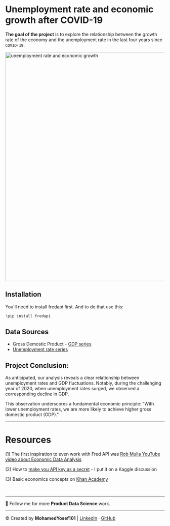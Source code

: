 # **Unemployment rate and economic growth after COVID-19**
**The goal of the project** is to explore the relationship between the growth rate of the economy and the unemployment rate in the last four years since `COVID-19`. 

<img src="https://github.com/mohamedyosef101/growth-vs-unemployment/assets/118842452/d2e6abad-a58d-45ae-aa83-1e412b77427d" alt="unemployment rate and economic growth" width="720">

## Installation
You'll need to install fredapi first. And to do that use this: 

```python
!pip install fredapi
``` 

## Data Sources

* Gross Demostic Product - [GDP series](https://fred.stlouisfed.org/series/GDP) 
* [Unemployment rate series](https://fred.stlouisfed.org/series/U2RATE)


## **Project Conclusion:**

As anticipated, our analysis reveals a clear relationship between unemployment rates and GDP fluctuations. Notably, during the challenging year of 2020, when unemployment rates surged, we observed a corresponding decline in GDP. 

This observation underscores a fundamental economic principle: "With lower unemployment rates, we are more likely to achieve higher gross domestic product (GDP)." 


<hr>

# Resources
(1) The first inspiration to even work with Fred API was [Rob Mulla YouTube video about Economic Data Analysis](https://youtu.be/R67XuYc9NQ4?si=UCZzfiG8xd9IGv8A)

(2) How to [make you API key as a secret](https://www.kaggle.com/discussions/general/441975) - I put it on a Kaggle discussion

(3) Basic economics concepts on [Khan Academy](https://www.khanacademy.org/economics-finance-domain/macroeconomics/macro-basic-economics-concepts)

<div><br></div>

<div>
	<hr>
	<p> 🔔 Follow me for more <b>Product Data Science</b> work.</p>
	<hr>
</div>
<p>&copy; Created by <b>MohamedYosef101</b> | 
	<a href="https://linkedin.com/in/mohamedyosef101">LinkedIn</a> &centerdot;
	<a href="https://github.com/mohamedyosef101">GitHub</a>
</p>
